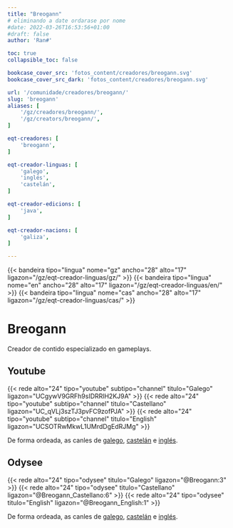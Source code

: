 ```yaml
---
title: "Breogann"
# eliminando a date ordarase por nome
#date: 2022-03-26T16:53:56+01:00
#draft: false
author: 'Ran#'

toc: true
collapsible_toc: false

bookcase_cover_src: 'fotos_content/creadores/breogann.svg'
bookcase_cover_src_dark: 'fotos_content/creadores/breogann.svg'

url: '/comunidade/creadores/breogann/'
slug: 'breogann'
aliases: [
    '/gz/creadores/breogann/',
    '/gz/creators/breogann/',
]

eqt-creadores: [
    'breogann',
]

eqt-creador-linguas: [
    'galego',
    'inglés',
    'castelán',
]

eqt-creador-edicions: [
    'java',
]

eqt-creador-nacions: [
    'galiza',
]

---
```


{{< bandeira tipo="lingua" nome="gz" ancho="28" alto="17" ligazon="/gz/eqt-creador-linguas/gz/" >}}
{{< bandeira tipo="lingua" nome="en" ancho="28" alto="17" ligazon="/gz/eqt-creador-linguas/en/" >}}
{{< bandeira tipo="lingua" nome="cas" ancho="28" alto="17" ligazon="/gz/eqt-creador-linguas/cas/" >}}

# Breogann

Creador de contido especializado en gameplays.

## Youtube

{{< rede alto="24" tipo="youtube" subtipo="channel" titulo="Galego" ligazon="UCgywV9GRFh9sIDRRlH2KJ9A" >}}
{{< rede alto="24" tipo="youtube" subtipo="channel" titulo="Castellano" ligazon="UC_qVLj3szTJ3pvFC9zofPJA" >}}
{{< rede alto="24" tipo="youtube" subtipo="channel" titulo="English" ligazon="UCSOTRwMkwL1UMrdDgEdRJMg" >}}

De forma ordeada, as canles de [galego](https://www.youtube.com/channel/UCgywV9GRFh9sIDRRlH2KJ9A), [castelán](https://www.youtube.com/channel/UC_qVLj3szTJ3pvFC9zofPJA) e [inglés](https://www.youtube.com/channel/UCSOTRwMkwL1UMrdDgEdRJMg).

## Odysee

{{< rede alto="24" tipo="odysee" titulo="Galego" ligazon="@Breogann:3" >}}
{{< rede alto="24" tipo="odysee" titulo="Castellano" ligazon="@Breogann_Castellano:6" >}}
{{< rede alto="24" tipo="odysee" titulo="English" ligazon="@Breogann_English:1" >}}

De forma ordeada, as canles de [galego](https://odysee.com/@Breogann:3), [castelán](https://odysee.com/@Breogann_Castellano:6) e [inglés](https://odysee.com/@Breogann_English:1).
